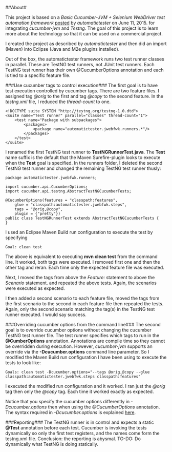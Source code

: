 ##About#

This project is based on a *Basic Cucumber-JVM + Selenium WebDriver test automation framework* [posted](https://automatictester.co.uk/2015/06/11/basic-cucumberjvm-selenium-webdriver-test-automation-framework/) by *automatictester* on June 11, 2015. for integrating *cucumber-jvm* and *Testng*.  The goal of this project is to learn more about the technology so that it can be used on a commercial project.

I created the project as described by *automatictester* and then did an import (Maven) into Eclipse (Java and M2e plugins installed).

Out of the box, the automatictester framework runs two test runner classes in parallel. These are TestNG test runners, not JUnit test runners. Each TestNG test runner has their own @CucumberOptions annotation and each is tied to a specific feature file.

###Use cucumber tags to control execution###
The first goal is to have test execution controlled by cucumber tags.  There are two feature files. I assigned tag *@orig* to the first and tag *@copy* to the second feature. In the *testng.xml* file, I reduced the *thread-count* to one.  

    <!DOCTYPE suite SYSTEM "http://testng.org/testng-1.0.dtd">
    <suite name="Test runner" parallel="classes" thread-count="1">
        <test name="Package with subpackages">
            <packages>
                <package name="automatictester.jwebfwk.runners.*"/>
            </packages>
        </test>
    </suite>

I renamed the first TestNG test runner to **TestNGRunnerTest.java**.  The **Test** name suffix is the default that the Maven Surefire-plugin looks to execute when the **Test** goal is specified. In the runners folder, I deleted the second TestNG test runner and changed the remaining TestNG test runner thusly:

    package automatictester.jwebfwk.runners;
    
    import cucumber.api.CucumberOptions;
    import cucumber.api.testng.AbstractTestNGCucumberTests;
        
    @CucumberOptions(features = "classpath:features",
        glue = "classpath:automatictester.jwebfwk.steps",
        tags = "@orig,@copy",
        plugin = {"pretty"})
    public class TestNGRunnerTest extends AbstractTestNGCucumberTests {
    }

I used an Eclipse Maven Build run configuration to execute the test by specifying

    Goal: clean test

 The above is equivalent to executing **mvn clean test** from the command line.  It worked, both tags were executed.  I removed first one and then the other tag and reran. Each time only the expected feature file was executed.

Next, I moved the tags from above the *Feature:* statement to above the *Scenario* statement. and repeated the above tests. Again, the scenarios were executed as expected. 

I then added a second scenario to each feature file, moved the tags from the first scenario to the second in each feature file then repeated the tests.  Again, only the second scenario matching the tag(s) in the TestNG test runner executed. I would say success.

###Overriding cucumber options from the command line###
The second goal is to override cucumber options without changing the cucumber TestNG test runner file. The test runner specifies which tags to run in the **@CumberOptions** annotation.  Annotations are compile time so they cannot be overridden during execution.  However, *cucumber-jvm* supports an override via the **-Dcucumber.options** command line parameter. So I modified the Maven Build run configuration I have been using to execute the tests to look like:

    Goals: clean test -Dcucumber.options="--tags @orig,@copy --glue classpath:automatictester.jwebfwk.steps classpath:features"

I executed the modified run configuration and it worked.  I ran just the *@orig* tag then only the *@copy* tag.  Each time it worked exactly as expected.

Notice that you specify the cucumber options differently in *-Dcucumber.options* then when using the *@CucumberOptions* annotation.  The syntax required in *-Dcucumber.options* is explained [here](https://github.com/cucumber/cucumber-jvm/blob/0aecc4d3e4c15fc34b63f848043deba2c230e35f/core/src/main/resources/cucumber/api/cli/USAGE.txt).

###Reporting###
The TestNG runner is in control and expects a static **@Test** annotation before each test.  Cucumber is invoking the tests dynamically so only the first test registers, and the names come form the testng.xml file.  Conclusion: the reporting is abysmal.  TO-DO: Do dynamically what TestNG is doing statically.